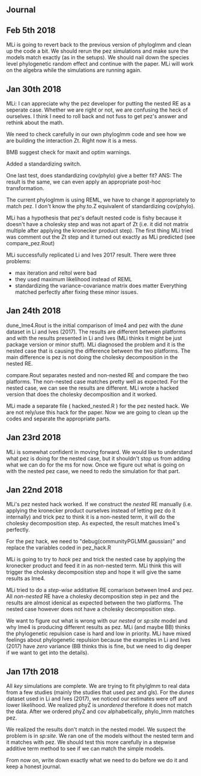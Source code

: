 ## Journal

## Feb 5th 2018

MLi is going to revert back to the previous version of phyloglmm and clean up the code a bit. 
We should rerun the pez simulations and make sure the models match exactly (as in the setups).
We should nail down the species level phylogenetic random effect and continue with the paper. 
MLi will work on the algebra while the simulations are running again.

## Jan 30th 2018

MLi: I can appreciate why the pez developer for putting the nested RE as a seperate case.
Whether we are right or not, we are confusing the heck of ourselves.
I think I need to roll back and not fuss to get pez's answer and rethink about the math.

We need to check carefully in our own phyloglmm code and see how we are building the interaction Zt.
Right now it is a mess. 

BMB suggest check for maxit and optim warnings.

Added a standardizing switch.

One last test, does standardizing cov(phylo) give a better fit?
ANS: The result is the same, we can even apply an appropriate post-hoc transformation.

The current phyloglmm is using REML, we have to change it appropriately to match pez.
I don't know the phy.to.Z equivalent of standardizing cov(phylo).

MLi has a hypothesis that pez's default nested code is fishy because it doesn't have a cholesky step and was not apart of Zt (i.e. it did not matrix multiple after applying the kronecker product step). 
The first thing MLi tried was comment out the Zt step and it turned out exactly as MLi predicted (see compare_pez.Rout)

MLi successfully replicated Li and Ives 2017 result.
There were three problems:
- max iteration and reltol were bad
- they used maximum likelihood instead of REML
- standardizing the variance-covariance matrix does matter
Everything matched perfectly after fixing these minor issues. 

## Jan 24th 2018

dune_lme4.Rout is the initial comparison of lme4 and pez with the _dune_ dataset in Li and Ives (2017).
The results are different between platforms and with the results presented in Li and Ives (MLi thinks it might be just package version or minor stuff).
MLi diagnosed the problem and it is the nested case that is causing the difference between the two platforms.
The main difference is pez is not doing the cholesky decomposition in the nested RE.

compare.Rout separates nested and non-nested RE and compare the two platforms. 
The non-nested case matches pretty well as expected. 
For the nested case, we can see the results are different. 
MLi wrote a hacked version that does the cholesky decomposition and it worked.


MLi made a separate file ( hacked_nested.R ) for the pez nested hack.
We are not rely/use this hack for the paper.
Now we are going to clean up the codes and separate the appropriate parts. 

## Jan 23rd 2018

MLi is somewhat confident in moving forward. 
We would like to understand what pez is doing for the nested case, but it shouldn't stop us from adding what we can do for the ms for now.
Once we figure out what is going on with the nested pez case, we need to redo the simulation for that part.


## Jan 22nd 2018

MLi's pez nested hack worked. 
If we construct the _nested_ RE manually (i.e. applying the kronecker product ourselves instead of letting pez do it internally) and trick pez to think it is a non-nested term, it will do the cholesky decomposition step. 
As expected, the result matches lme4's perfectly. 

For the pez hack, we need to "debug(communityPGLMM.gaussian)" and replace the variables coded in pez_hack.R

MLi is going to try to _hack_ pez and trick the nested case by applying the kronecker product and feed it in as non-nested term.
MLi think this will trigger the cholesky decomposition step and hope it will give the same results as lme4.

MLi tried to do a _step-wise_ additative RE comarison between lme4 and pez. 
All _non-nested_ RE have a cholesky decomposition step in pez and the results are almost idenical as expected between the two platforms.
The nested case however does not have a cholesky decomposition step.

We want to figure out what is wrong with our _nested_ or _sp:site_ model and why lme4 is producing different results as pez.
MLi (and maybe BB) thinks the phylogenetic repulsion case is hard and low in priority. 
MLi have mixed feelings about phylogenetic repulsion because the examples in Li and Ives (2017) have _zero_ variance (BB thinks this is fine, but we need to dig deeper if we want to get into the details). 


## Jan 17th 2018

All _key_ simulations are complete. We are trying to fit phylglmm to real data from a few studies (mainly the studies that used pez and gls). For the _dunes_ dataset used in Li and Ives (2017), we noticed our estimates were off and lower likelihood. 
We realized phyZ is _unordered_ therefore it does not match the data. After we ordered phyZ and cov alphabetically, phylo_lmm matches pez. 

We realized the results don't match in the nested model. 
We suspect the problem is in _sp:site_. We ran one of the models without the nested term and it matches with pez. 
We should test this more carefully in a stepwise additive term method to see if we can match the simple models.

From now on, write down exactly what we need to do before we do it and keep a honest journal.
